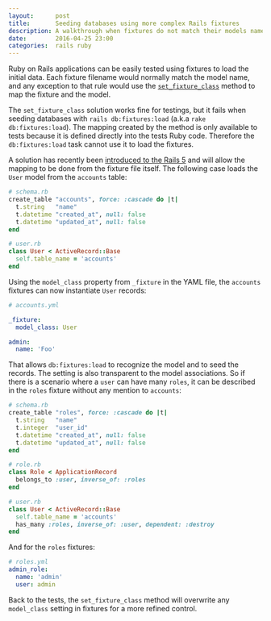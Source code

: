 ```yaml
---
layout:      post
title:       Seeding databases using more complex Rails fixtures
description: A walkthrough when fixtures do not match their models name.
date:        2016-04-25 23:00
categories:  rails ruby
---
```


Ruby on Rails applications can be easily tested using fixtures to load the initial data. Each fixture filename would normally match the model name, and any exception to that rule would use the [`set_fixture_class`](https://api.rubyonrails.org/v5.2.3/classes/ActiveRecord/TestFixtures/ClassMethods.html#method-i-set_fixture_class) method to map the
fixture and the model.

The `set_fixture_class` solution works fine for testings, but it fails when seeding databases with `rails db:fixtures:load` (a.k.a `rake db:fixtures:load`). The mapping created by the method is only available to tests because it is defined directly into the tests Ruby code. Therefore the `db:fixtures:load` task cannot use it to load the fixtures.

A solution has recently been [introduced to the Rails 5](https://github.com/rails/rails/pull/20574) and will allow the mapping to be done from the fixture file itself. The following case loads the `User` model from the `accounts` table:

~~~ruby
# schema.rb
create_table "accounts", force: :cascade do |t|
  t.string   "name"
  t.datetime "created_at", null: false
  t.datetime "updated_at", null: false
end

# user.rb
class User < ActiveRecord::Base
  self.table_name = 'accounts'
end
~~~

Using the `model_class` property from `_fixture` in the YAML file, the `accounts` fixtures can now instantiate `User` records:

~~~yml
# accounts.yml

_fixture:
  model_class: User

admin:
  name: 'Foo'
~~~

That allows `db:fixtures:load` to recognize the model and to seed the records. The setting is also transparent to the model associations. So if there is a scenario where a `user` can have many `roles`, it can be described in the `roles` fixture without any mention to `accounts`:

~~~ruby
# schema.rb
create_table "roles", force: :cascade do |t|
  t.string   "name"
  t.integer  "user_id"
  t.datetime "created_at", null: false
  t.datetime "updated_at", null: false
end

# role.rb
class Role < ApplicationRecord
  belongs_to :user, inverse_of: :roles
end

# user.rb
class User < ActiveRecord::Base
  self.table_name = 'accounts'
  has_many :roles, inverse_of: :user, dependent: :destroy
end
~~~

And for the `roles` fixtures:

~~~yml
# roles.yml
admin_role:
  name: 'admin'
  user: admin
~~~

Back to the tests, the `set_fixture_class` method will overwrite any `model_class` setting in fixtures for a more refined control.

